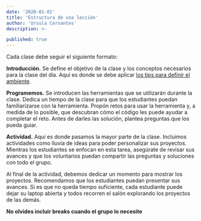 ```yaml
---
date: '2020-01-01'
title: 'Estructura de una lección'
author: 'Ursula Cervantes'
description: >-

published: true
---
```


Cada clase debe seguir el siguiente formato:

**Introducción.**
Se define el objetivo de la clase y los conceptos necesarios para la clase del día.
Aquí es donde se debe aplicar [los tips para definir el ambiente](/club/guide/lesson-planning/setting-tone/).

**Programemos.**
Se introducen las herramientas que se utilizarán durante la clase. Dedica un tiempo
de la clase para que los estudiantes puedan familiarizarse con la herramienta.
Propón retos para usar la herramienta y, a medida de lo posible, que descubran cómo
el código les puede ayudar a completar el reto. Antes de darles las solución,
plantea preguntas que los pueda guiar.

**Actividad.**
Aquí es donde pasamos la mayor parte de la clase. Incluimos actividades como lluvia
de ideas para poder personalizar sus proyectos. Mientras los estudiantes se enfocan
en esta tarea, asegúrate de revisar sus avances y que los voluntarios puedan compartir
las preguntas y soluciones con todo el grupo.

Al final de la actividad, debemos dedicar un momento para mostrar los proyectos.
Recomendamos que los estudiantes puedan presentar sus avances. Si es que no queda
tiempo suficiente, cada estudiante puede dejar su laptop abierta y todos recorren
el salón explorando los proyectos de las demás.

**No olvides incluir breaks cuando el grupo lo necesite**
